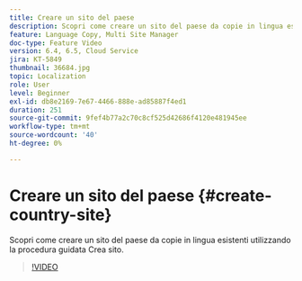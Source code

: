 ```yaml
---
title: Creare un sito del paese
description: Scopri come creare un sito del paese da copie in lingua esistenti utilizzando la procedura guidata Crea sito.
feature: Language Copy, Multi Site Manager
doc-type: Feature Video
version: 6.4, 6.5, Cloud Service
jira: KT-5849
thumbnail: 36684.jpg
topic: Localization
role: User
level: Beginner
exl-id: db8e2169-7e67-4466-888e-ad85887f4ed1
duration: 251
source-git-commit: 9fef4b77a2c70c8cf525d42686f4120e481945ee
workflow-type: tm+mt
source-wordcount: '40'
ht-degree: 0%

---
```


# Creare un sito del paese {#create-country-site}

Scopri come creare un sito del paese da copie in lingua esistenti utilizzando la procedura guidata Crea sito.

>[!VIDEO](https://video.tv.adobe.com/v/36684?quality=12&learn=on)
